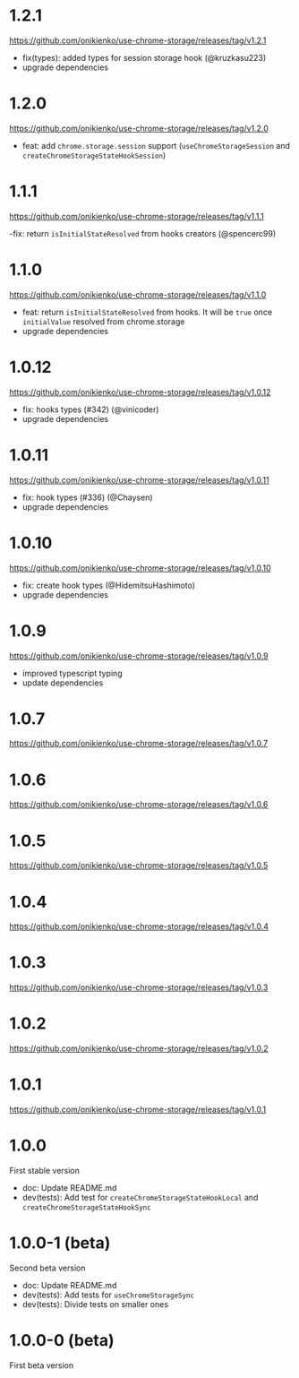 # 1.2.1

https://github.com/onikienko/use-chrome-storage/releases/tag/v1.2.1

- fix(types): added types for session storage hook (@kruzkasu223)
- upgrade dependencies

# 1.2.0

https://github.com/onikienko/use-chrome-storage/releases/tag/v1.2.0

- feat: add `chrome.storage.session` support (`useChromeStorageSession` and `createChromeStorageStateHookSession`)

# 1.1.1

https://github.com/onikienko/use-chrome-storage/releases/tag/v1.1.1

-fix: return `isInitialStateResolved` from hooks creators (@spencerc99)

# 1.1.0

https://github.com/onikienko/use-chrome-storage/releases/tag/v1.1.0

- feat: return `isInitialStateResolved` from hooks. It will be `true` once `initialValue` resolved from chrome.storage
- upgrade dependencies

# 1.0.12

https://github.com/onikienko/use-chrome-storage/releases/tag/v1.0.12

- fix: hooks types (#342) (@vinicoder)
- upgrade dependencies

# 1.0.11

https://github.com/onikienko/use-chrome-storage/releases/tag/v1.0.11

- fix: hook types (#336) (@Chaysen)
- upgrade dependencies

# 1.0.10

https://github.com/onikienko/use-chrome-storage/releases/tag/v1.0.10

- fix: create hook types (@HidemitsuHashimoto)
- upgrade dependencies

# 1.0.9

https://github.com/onikienko/use-chrome-storage/releases/tag/v1.0.9

- improved typescript typing
- update dependencies

# 1.0.7

https://github.com/onikienko/use-chrome-storage/releases/tag/v1.0.7

# 1.0.6

https://github.com/onikienko/use-chrome-storage/releases/tag/v1.0.6

# 1.0.5

https://github.com/onikienko/use-chrome-storage/releases/tag/v1.0.5

# 1.0.4

https://github.com/onikienko/use-chrome-storage/releases/tag/v1.0.4

# 1.0.3

https://github.com/onikienko/use-chrome-storage/releases/tag/v1.0.3

# 1.0.2

https://github.com/onikienko/use-chrome-storage/releases/tag/v1.0.2

# 1.0.1

https://github.com/onikienko/use-chrome-storage/releases/tag/v1.0.1

# 1.0.0

First stable version

- doc: Update README.md
- dev(tests): Add test for `createChromeStorageStateHookLocal` and `createChromeStorageStateHookSync`

# 1.0.0-1 (beta)

Second beta version

- doc: Update README.md
- dev(tests): Add tests for `useChromeStorageSync`
- dev(tests): Divide tests on smaller ones

# 1.0.0-0 (beta)

First beta version
